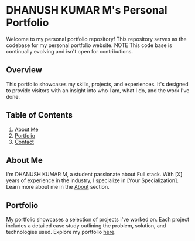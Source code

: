 # DHANUSH KUMAR M's Personal Portfolio

Welcome to my personal portfolio repository! This repository serves as the codebase for my personal portfolio website.
NOTE
This code base is continually evolving and isn't open for contributions.

## Overview

This portfolio showcases my skills, projects, and experiences. It's designed to provide visitors with an insight into who I am, what I do, and the work I've done.

## Table of Contents

1. [About Me](#about-me)
2. [Portfolio](#portfolio)
3. [Contact](#contact)

## About Me

I'm DHANUSH KUMAR M, a student passionate about Full stack. With [X] years of experience in the industry, I specialize in [Your Specialization]. Learn more about me in the [About](about.md) section.

## Portfolio

My portfolio showcases a selection of projects I've worked on. Each project includes a detailed case study outlining the problem, solution, and technologies used. Explore my portfolio [here](portfolio.md).
